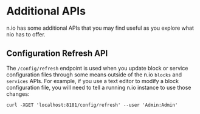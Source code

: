 # Additional APIs #

n.io has some additional APIs that you may find useful as you explore what nio has to offer.

## Configuration Refresh API ##

The ``/config/refresh`` endpoint is used when you update block or service configuration files through some means outside of the n.io ``blocks`` and ``services`` APIs. For example, if you use a text editor to modify a block configuration file, you will need to tell a running n.io instance to use those changes:

    curl -XGET 'localhost:8181/config/refresh' --user 'Admin:Admin'
